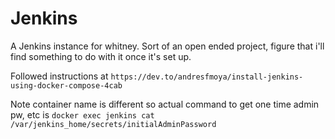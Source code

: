 # Jenkins

A Jenkins instance for whitney. Sort of an open ended project, figure that i'll find something to do with it once it's set up.

Followed instructions at `https://dev.to/andresfmoya/install-jenkins-using-docker-compose-4cab` 

Note container name is different so actual command to get one time admin pw, etc is `docker exec jenkins cat /var/jenkins_home/secrets/initialAdminPassword` 
